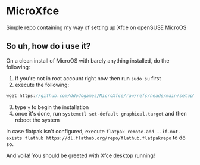 # MicroXfce
Simple repo containing my way of setting up Xfce on openSUSE MicroOS

## So uh, how do i use it?
On a clean install of MicroOS with barely anything installed, do the following:

1. If you're not in root account right now then run `sudo su` first
2. execute the following:
```js
wget https://github.com/ddodogames/MicroXfce/raw/refs/heads/main/setupMicroOS-xfce.txt && transactional-update pkg in `cat setupMicroOS-xfce.txt`
```
3. type `y` to begin the installation
4. once it's done, run `systemctl set-default graphical.target` and then reboot the system

In case flatpak isn't configured, execute `flatpak remote-add --if-not-exists flathub https://dl.flathub.org/repo/flathub.flatpakrepo` to do so.

And voila! You should be greeted with Xfce desktop running!
